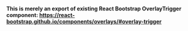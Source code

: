 #### This is merely an export of existing React Bootstrap OverlayTrigger component: https://react-bootstrap.github.io/components/overlays/#overlay-trigger